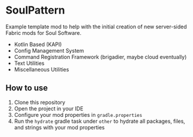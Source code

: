 # SoulPattern
Example template mod to help with the initial creation of new server-sided Fabric mods for Soul Software.

- Kotlin Based (KAPI)
- Config Management System
- Command Registration Framework (brigadier, maybe cloud eventually)
- Text Utilities
- Miscellaneous Utilities

## How to use
1. Clone this repository
2. Open the project in your IDE
3. Configure your mod properties in `gradle.properties`
4. Run the `hydrate` gradle task under `other` to hydrate all packages, files, and strings with your mod properties